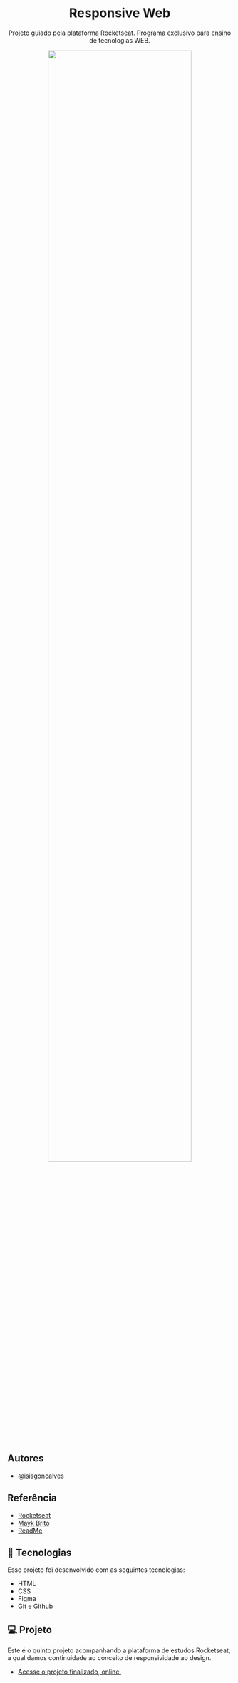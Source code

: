 <h1 align="center"> Responsive Web </h1>

<p align="center">
Projeto guiado pela plataforma Rocketseat. Programa exclusivo para ensino de tecnologias WEB.
</p>

<p align="center">
<img src="./img-git.gif" alt="" width="80%">
</p> 

## Autores

- [@isisgoncalves](https://www.github.com/isisgoncalves)

## Referência

 - [Rocketseat](https://www.rocketseat.com.br)
 - [Mayk Brito](https://github.com/maykbrito)
 - [ReadMe](https://readme.so/pt)

## 🚀 Tecnologias

Esse projeto foi desenvolvido com as seguintes tecnologias:

- HTML
- CSS
- Figma
- Git e Github

## 💻 Projeto

Este é o quinto projeto acompanhando a plataforma de estudos Rocketseat, a qual damos continuidade ao conceito de responsividade ao design.

- [Acesse o projeto finalizado, online.](https://isisgoncalves.github.io/Responsive_web/)
